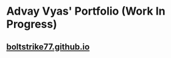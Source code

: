 # Advay Vyas' Portfolio (Work In Progress)

## <a href="boltstrike77.github.io">boltstrike77.github.io</a>
